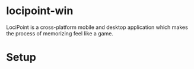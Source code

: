 # locipoint-win
LociPoint is a cross-platform mobile and desktop application which makes the process of memorizing feel like a game.

# Setup
[!Inno Installer]: (github.com/Heisenberg26/locipoint-win/raw/master/LociPoint/Setup/LociPointInstaller.exe)
